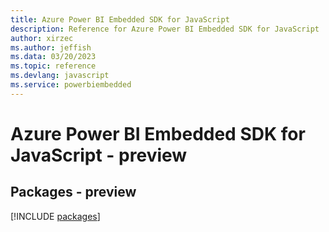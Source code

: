 ```yaml
---
title: Azure Power BI Embedded SDK for JavaScript
description: Reference for Azure Power BI Embedded SDK for JavaScript
author: xirzec
ms.author: jeffish
ms.data: 03/20/2023
ms.topic: reference
ms.devlang: javascript
ms.service: powerbiembedded
---
```

# Azure Power BI Embedded SDK for JavaScript - preview
## Packages - preview
[!INCLUDE [packages](power-bi-embedded-index.md)]